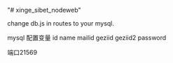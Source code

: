 "# xinge_sibet_nodeweb" 


change db.js in routes to your mysql.

mysql 配置变量  id  name  mailid  geziid geziid2 password

端口21569
